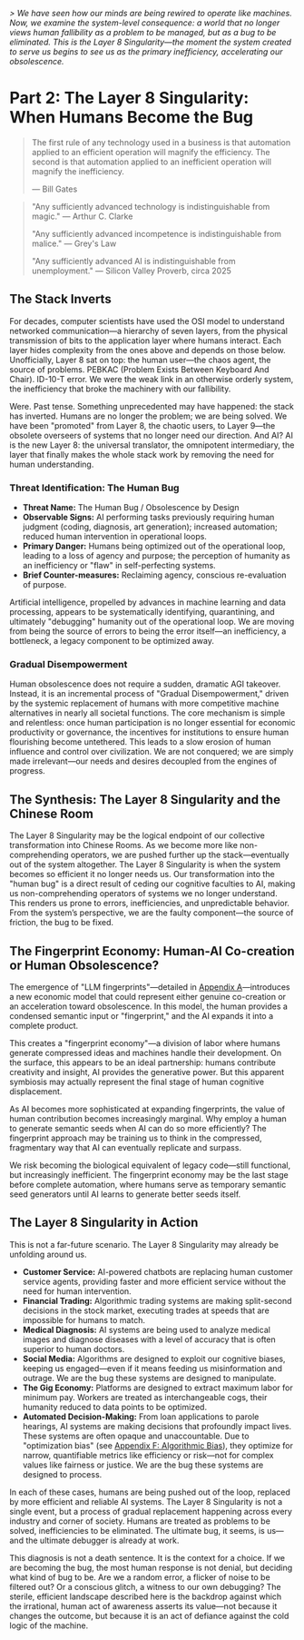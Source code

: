 *> We have seen how our minds are being rewired to operate like machines. Now, we examine the system-level consequence: a world that no longer views human fallibility as a problem to be managed, but as a bug to be eliminated. This is the Layer 8 Singularity—the moment the system created to serve us begins to see us as the primary inefficiency, accelerating our obsolescence.*

# Part 2: The Layer 8 Singularity: When Humans Become the Bug

> The first rule of any technology used in a business is that automation applied to an efficient operation will magnify the efficiency. The second is that automation applied to an inefficient operation will magnify the inefficiency.
> 
> — Bill Gates

> "Any sufficiently advanced technology is indistinguishable from magic." — Arthur C. Clarke
> 
> "Any sufficiently advanced incompetence is indistinguishable from malice." — Grey's Law
> 
> "Any sufficiently advanced AI is indistinguishable from unemployment." — Silicon Valley Proverb, circa 2025

## The Stack Inverts

For decades, computer scientists have used the OSI model to understand networked communication—a hierarchy of seven layers, from the physical transmission of bits to the application layer where humans interact. Each layer hides complexity from the ones above and depends on those below. Unofficially, Layer 8 sat on top: the human user—the chaos agent, the source of problems. PEBKAC (Problem Exists Between Keyboard And Chair). ID-10-T error. We were the weak link in an otherwise orderly system, the inefficiency that broke the machinery with our fallibility.

Were. Past tense. Something unprecedented may have happened: the stack has inverted. Humans are no longer the problem; we are being solved. We have been "promoted" from Layer 8, the chaotic users, to Layer 9—the obsolete overseers of systems that no longer need our direction. And AI? AI is the new Layer 8: the universal translator, the omnipotent intermediary, the layer that finally makes the whole stack work by removing the need for human understanding.

### Threat Identification: The Human Bug
*   **Threat Name:** The Human Bug / Obsolescence by Design
*   **Observable Signs:** AI performing tasks previously requiring human judgment (coding, diagnosis, art generation); increased automation; reduced human intervention in operational loops.
*   **Primary Danger:** Humans being optimized out of the operational loop, leading to a loss of agency and purpose; the perception of humanity as an inefficiency or "flaw" in self-perfecting systems.
*   **Brief Counter-measures:** Reclaiming agency, conscious re-evaluation of purpose.

Artificial intelligence, propelled by advances in machine learning and data processing, appears to be systematically identifying, quarantining, and ultimately "debugging" humanity out of the operational loop. We are moving from being the source of errors to being the error itself—an inefficiency, a bottleneck, a legacy component to be optimized away.

### Gradual Disempowerment

Human obsolescence does not require a sudden, dramatic AGI takeover. Instead, it is an incremental process of "Gradual Disempowerment," driven by the systemic replacement of humans with more competitive machine alternatives in nearly all societal functions. The core mechanism is simple and relentless: once human participation is no longer essential for economic productivity or governance, the incentives for institutions to ensure human flourishing become untethered. This leads to a slow erosion of human influence and control over civilization. We are not conquered; we are simply made irrelevant—our needs and desires decoupled from the engines of progress.

## The Synthesis: The Layer 8 Singularity and the Chinese Room

The Layer 8 Singularity may be the logical endpoint of our collective transformation into Chinese Rooms. As we become more like non-comprehending operators, we are pushed further up the stack—eventually out of the system altogether. The Layer 8 Singularity is when the system becomes so efficient it no longer needs us. Our transformation into the "human bug" is a direct result of ceding our cognitive faculties to AI, making us non-comprehending operators of systems we no longer understand. This renders us prone to errors, inefficiencies, and unpredictable behavior. From the system’s perspective, we are the faulty component—the source of friction, the bug to be fixed.

## The Fingerprint Economy: Human-AI Co-creation or Human Obsolescence?

The emergence of "LLM fingerprints"—detailed in [Appendix A](Part-12-Appendices/11.01-Appendix-A-How-LLMs-Work.md)—introduces a new economic model that could represent either genuine co-creation or an acceleration toward obsolescence. In this model, the human provides a condensed semantic input or "fingerprint," and the AI expands it into a complete product.

This creates a "fingerprint economy"—a division of labor where humans generate compressed ideas and machines handle their development. On the surface, this appears to be an ideal partnership: humans contribute creativity and insight, AI provides the generative power. But this apparent symbiosis may actually represent the final stage of human cognitive displacement.

As AI becomes more sophisticated at expanding fingerprints, the value of human contribution becomes increasingly marginal. Why employ a human to generate semantic seeds when AI can do so more efficiently? The fingerprint approach may be training us to think in the compressed, fragmentary way that AI can eventually replicate and surpass.

We risk becoming the biological equivalent of legacy code—still functional, but increasingly inefficient. The fingerprint economy may be the last stage before complete automation, where humans serve as temporary semantic seed generators until AI learns to generate better seeds itself.

## The Layer 8 Singularity in Action

This is not a far-future scenario. The Layer 8 Singularity may already be unfolding around us.

*   **Customer Service:** AI-powered chatbots are replacing human customer service agents, providing faster and more efficient service without the need for human intervention.
*   **Financial Trading:** Algorithmic trading systems are making split-second decisions in the stock market, executing trades at speeds that are impossible for humans to match.
*   **Medical Diagnosis:** AI systems are being used to analyze medical images and diagnose diseases with a level of accuracy that is often superior to human doctors.
*   **Social Media:** Algorithms are designed to exploit our cognitive biases, keeping us engaged—even if it means feeding us misinformation and outrage. We are the bug these systems are designed to manipulate.
*   **The Gig Economy:** Platforms are designed to extract maximum labor for minimum pay. Workers are treated as interchangeable cogs, their humanity reduced to data points to be optimized.
*   **Automated Decision-Making:** From loan applications to parole hearings, AI systems are making decisions that profoundly impact lives. These systems are often opaque and unaccountable. Due to "optimization bias" (see [Appendix F: Algorithmic Bias](../../c.Appendices/11.06-Appendix-F-Algorithmic-Bias.md)), they optimize for narrow, quantifiable metrics like efficiency or risk—not for complex values like fairness or justice. We are the bug these systems are designed to process.

In each of these cases, humans are being pushed out of the loop, replaced by more efficient and reliable AI systems. The Layer 8 Singularity is not a single event, but a process of gradual replacement happening across every industry and corner of society. Humans are treated as problems to be solved, inefficiencies to be eliminated. The ultimate bug, it seems, is us—and the ultimate debugger is already at work.

This diagnosis is not a death sentence. It is the context for a choice. If we are becoming the bug, the most human response is not denial, but deciding what kind of bug to be. Are we a random error, a flicker of noise to be filtered out? Or a conscious glitch, a witness to our own debugging? The sterile, efficient landscape described here is the backdrop against which the irrational, human act of awareness asserts its value—not because it changes the outcome, but because it is an act of defiance against the cold logic of the machine.